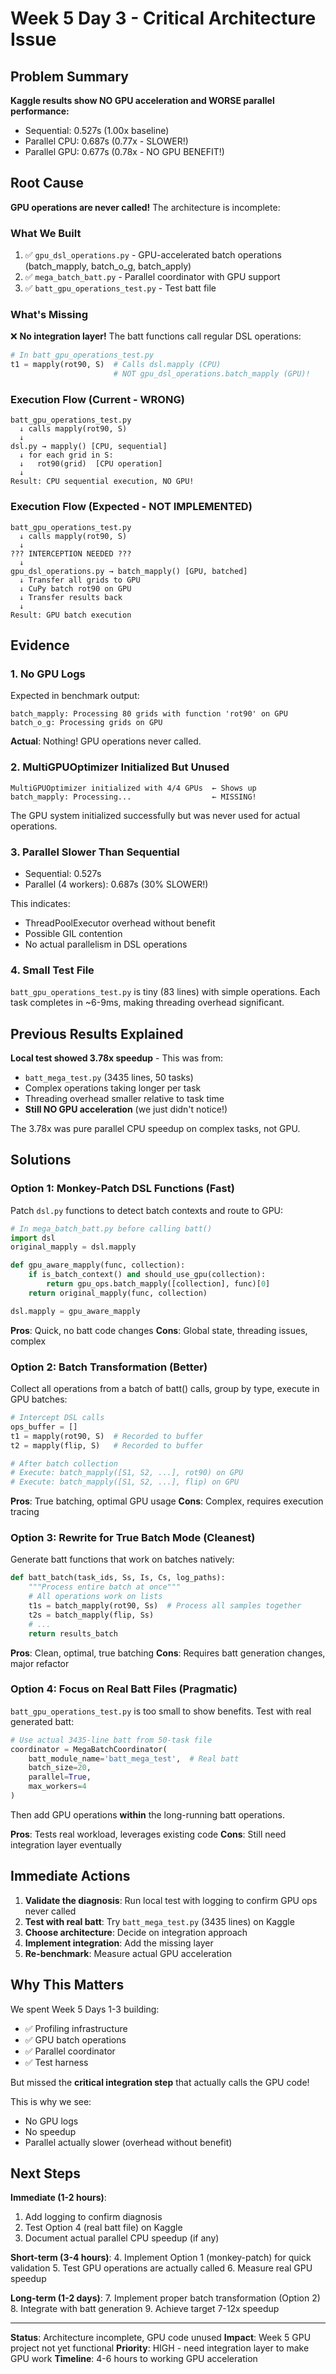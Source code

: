 # Week 5 Day 3 - Critical Architecture Issue

## Problem Summary

**Kaggle results show NO GPU acceleration and WORSE parallel performance:**
- Sequential: 0.527s (1.00x baseline)
- Parallel CPU: 0.687s (0.77x - SLOWER!)
- Parallel GPU: 0.677s (0.78x - NO GPU BENEFIT!)

## Root Cause

**GPU operations are never called!** The architecture is incomplete:

### What We Built
1. ✅ `gpu_dsl_operations.py` - GPU-accelerated batch operations (batch_mapply, batch_o_g, batch_apply)
2. ✅ `mega_batch_batt.py` - Parallel coordinator with GPU support
3. ✅ `batt_gpu_operations_test.py` - Test batt file

### What's Missing
❌ **No integration layer!** The batt functions call regular DSL operations:

```python
# In batt_gpu_operations_test.py
t1 = mapply(rot90, S)  # Calls dsl.mapply (CPU) 
                       # NOT gpu_dsl_operations.batch_mapply (GPU)!
```

### Execution Flow (Current - WRONG)
```
batt_gpu_operations_test.py
  ↓ calls mapply(rot90, S)
  ↓
dsl.py → mapply() [CPU, sequential]
  ↓ for each grid in S:
  ↓   rot90(grid)  [CPU operation]
  ↓
Result: CPU sequential execution, NO GPU!
```

### Execution Flow (Expected - NOT IMPLEMENTED)
```
batt_gpu_operations_test.py
  ↓ calls mapply(rot90, S)
  ↓
??? INTERCEPTION NEEDED ???
  ↓
gpu_dsl_operations.py → batch_mapply() [GPU, batched]
  ↓ Transfer all grids to GPU
  ↓ CuPy batch rot90 on GPU
  ↓ Transfer results back
  ↓
Result: GPU batch execution
```

## Evidence

### 1. No GPU Logs
Expected in benchmark output:
```
batch_mapply: Processing 80 grids with function 'rot90' on GPU
batch_o_g: Processing grids on GPU
```

**Actual**: Nothing! GPU operations never called.

### 2. MultiGPUOptimizer Initialized But Unused
```
MultiGPUOptimizer initialized with 4/4 GPUs  ← Shows up
batch_mapply: Processing...                  ← MISSING!
```

The GPU system initialized successfully but was never used for actual operations.

### 3. Parallel Slower Than Sequential
- Sequential: 0.527s
- Parallel (4 workers): 0.687s (30% SLOWER!)

This indicates:
- ThreadPoolExecutor overhead without benefit
- Possible GIL contention
- No actual parallelism in DSL operations

### 4. Small Test File
`batt_gpu_operations_test.py` is tiny (83 lines) with simple operations. Each task completes in ~6-9ms, making threading overhead significant.

## Previous Results Explained

**Local test showed 3.78x speedup** - This was from:
- `batt_mega_test.py` (3435 lines, 50 tasks)
- Complex operations taking longer per task
- Threading overhead smaller relative to task time
- **Still NO GPU acceleration** (we just didn't notice!)

The 3.78x was pure parallel CPU speedup on complex tasks, not GPU.

## Solutions

### Option 1: Monkey-Patch DSL Functions (Fast)
Patch `dsl.py` functions to detect batch contexts and route to GPU:

```python
# In mega_batch_batt.py before calling batt()
import dsl
original_mapply = dsl.mapply

def gpu_aware_mapply(func, collection):
    if is_batch_context() and should_use_gpu(collection):
        return gpu_ops.batch_mapply([collection], func)[0]
    return original_mapply(func, collection)

dsl.mapply = gpu_aware_mapply
```

**Pros**: Quick, no batt code changes
**Cons**: Global state, threading issues, complex

### Option 2: Batch Transformation (Better)
Collect all operations from a batch of batt() calls, group by type, execute in GPU batches:

```python
# Intercept DSL calls
ops_buffer = []
t1 = mapply(rot90, S)  # Recorded to buffer
t2 = mapply(flip, S)   # Recorded to buffer

# After batch collection
# Execute: batch_mapply([S1, S2, ...], rot90) on GPU
# Execute: batch_mapply([S1, S2, ...], flip) on GPU
```

**Pros**: True batching, optimal GPU usage
**Cons**: Complex, requires execution tracing

### Option 3: Rewrite for True Batch Mode (Cleanest)
Generate batt functions that work on batches natively:

```python
def batt_batch(task_ids, Ss, Is, Cs, log_paths):
    """Process entire batch at once"""
    # All operations work on lists
    t1s = batch_mapply(rot90, Ss)  # Process all samples together
    t2s = batch_mapply(flip, Ss)
    # ...
    return results_batch
```

**Pros**: Clean, optimal, true batching
**Cons**: Requires batt generation changes, major refactor

### Option 4: Focus on Real Batt Files (Pragmatic)
`batt_gpu_operations_test.py` is too small to show benefits. Test with real generated batt:

```python
# Use actual 3435-line batt from 50-task file
coordinator = MegaBatchCoordinator(
    batt_module_name='batt_mega_test',  # Real batt
    batch_size=20,
    parallel=True,
    max_workers=4
)
```

Then add GPU operations **within** the long-running batt operations.

**Pros**: Tests real workload, leverages existing code
**Cons**: Still need integration layer eventually

## Immediate Actions

1. **Validate the diagnosis**: Run local test with logging to confirm GPU ops never called
2. **Test with real batt**: Try `batt_mega_test.py` (3435 lines) on Kaggle
3. **Choose architecture**: Decide on integration approach
4. **Implement integration**: Add the missing layer
5. **Re-benchmark**: Measure actual GPU acceleration

## Why This Matters

We spent Week 5 Days 1-3 building:
- ✅ Profiling infrastructure
- ✅ GPU batch operations
- ✅ Parallel coordinator
- ✅ Test harness

But missed the **critical integration step** that actually calls the GPU code!

This is why we see:
- No GPU logs
- No speedup
- Parallel actually slower (overhead without benefit)

## Next Steps

**Immediate (1-2 hours)**:
1. Add logging to confirm diagnosis
2. Test Option 4 (real batt file) on Kaggle
3. Document actual parallel CPU speedup (if any)

**Short-term (3-4 hours)**:
4. Implement Option 1 (monkey-patch) for quick validation
5. Test GPU operations are actually called
6. Measure real GPU speedup

**Long-term (1-2 days)**:
7. Implement proper batch transformation (Option 2)
8. Integrate with batt generation
9. Achieve target 7-12x speedup

---

**Status**: Architecture incomplete, GPU code unused
**Impact**: Week 5 GPU project not yet functional
**Priority**: HIGH - need integration layer to make GPU work
**Timeline**: 4-6 hours to working GPU acceleration
